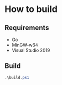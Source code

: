 # How to build
## Requirements
- Go
- MinGW-w64
- Visual Studio 2019

## Build
```powershell
.\build.ps1
```
